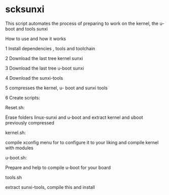 # scksunxi

This script automates the process of preparing to work on the kernel, the u- boot and tools sunxi

How to use and how it works

1 Install dependencies , tools and toolchain

2 Download the last tree kernel sunxi

3 Download the last tree u-boot sunxi

4 Download the sunxi-tools

5 compresses the kernel, u- boot and sunxi tools

6 Create scripts:

Reset.sh:

Erase folders linux-sunxi and u-boot and extract kernel and uboot previously compressed

kernel.sh:

compile xconfig menu for to configure it to your liking and compile kernel with modules

u-boot.sh:

Prepare and help to compile u-boot for your board

tools.sh

extract sunxi-tools, compile this and install
